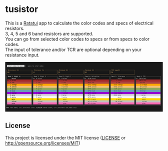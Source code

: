 # tusistor

This is a [Ratatui] app to calculate the color codes and specs of electrical resistors.  
3, 4, 5 and 6 band resistors are supported.  
You can go from selected color codes to specs or from specs to color codes.  
The input of tolerance and/or TCR are optional depending on your resistance input.

![tusistor.png](./tusistor.png)

[Ratatui]: https://ratatui.rs

## License

This project is licensed under the MIT license ([LICENSE] or <http://opensource.org/licenses/MIT>)

[LICENSE]: ./LICENSE
